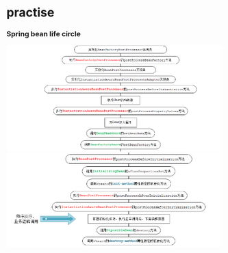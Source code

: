 # practise

### Spring bean life circle

![avatar](/img/beanLifeCircle.png)
![avatar](/img/beanLifeCircle2.png)
